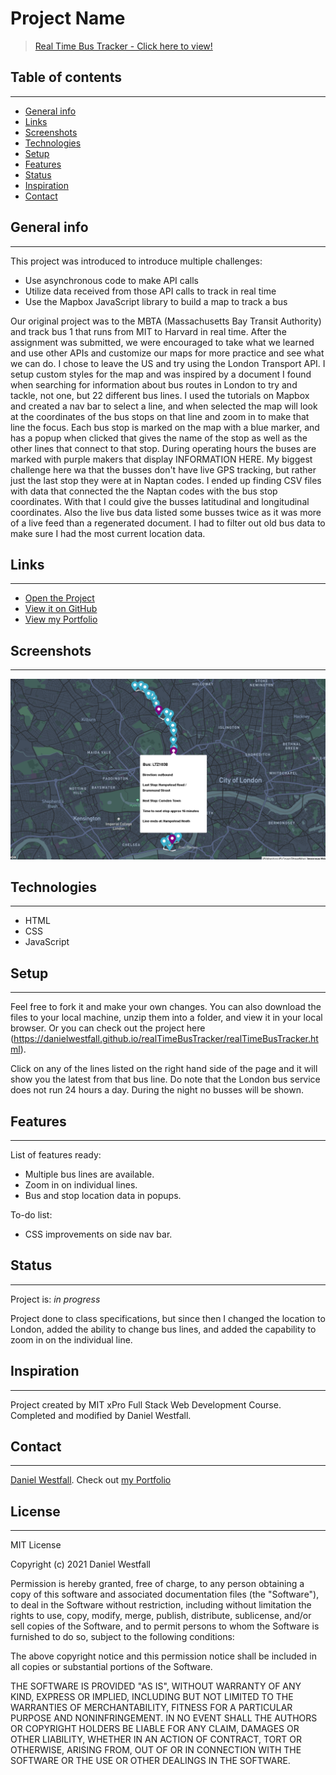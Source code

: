 # Project Name
> [Real Time Bus Tracker - Click here to view!](https://danielwestfall.github.io/realTimeBusTracker/realTimeBusTracker.html)

## Table of contents
---
* [General info](#general-info)
* [Links](#links)
* [Screenshots](#screenshots)
* [Technologies](#technologies)
* [Setup](#setup)
* [Features](#features)
* [Status](#status)
* [Inspiration](#inspiration)
* [Contact](#contact)


## General info
---
This project was introduced to introduce multiple challenges:
* Use asynchronous code to make API calls
* Utilize data received from those API calls to track in real time
* Use the Mapbox JavaScript library to build a map to track a bus

Our original project was to the MBTA (Massachusetts Bay Transit Authority) and track bus 1 that runs from MIT to Harvard in real time. After the assignment was submitted, we were encouraged to take what we learned and use other APIs and customize our maps for more practice and see what we can do. I chose to leave the US and try using the London Transport API. I setup custom styles for the map and was inspired by a document I found when searching for information about bus routes in London to try and tackle, not one, but 22 different bus lines. I used the tutorials on Mapbox and created a nav bar to select a line, and when selected the map will look at the coordinates of the bus stops on that line and zoom in to make that line the focus. Each bus stop is marked on the map with a blue marker, and has a popup when clicked that gives the name of the stop as well as the other lines that connect to that stop. During operating hours the buses are marked with purple makers that display INFORMATION HERE. My biggest challenge here wa that the busses don't have live GPS tracking, but rather just the last stop they were at in Naptan codes. I ended up finding CSV files with data that connected the the Naptan codes with the bus stop coordinates. With that I could give the busses latitudinal and longitudinal coordinates. Also the live bus data listed some busses twice as it was more of a live feed than a regenerated document. I had to filter out old bus data to make sure I had the most current location data. 

## Links
---
* [Open the Project](https://danielwestfall.github.io/realTimeBusTracker/realTimeBusTracker.html)
* [View it on GitHub](https://github.com/danielwestfall/realTimeBusTracker)
* [View my Portfolio](https://danielwestfall.github.io/)

## Screenshots
---
![Example screenshot](bustracker.png)

## Technologies
---
* HTML
* CSS
* JavaScript

## Setup
---
Feel free to fork it and make your own changes. You can also download the files to your local machine, unzip them into a folder, and view it in your local browser. Or you can check out the project here (https://danielwestfall.github.io/realTimeBusTracker/realTimeBusTracker.html). 

Click on any of the lines listed on the right hand side of the page and it will show you the latest from that bus line. Do note that the London bus service does not run 24 hours a day. During the night no busses will be shown.

## Features
---
List of features ready:
* Multiple bus lines are available.
* Zoom in on individual lines.
* Bus and stop location data in popups.

To-do list:
* CSS improvements on side nav bar.

## Status
---
Project is: _in progress_

Project done to class specifications, but since then I changed the location to London, added the ability to change bus lines, and added the capability to zoom in on the individual line.

## Inspiration
---
Project created by MIT xPro Full Stack Web Development Course. Completed and modified by Daniel Westfall.

## Contact
---
[Daniel Westfall](mailto:DWWestfall@Protonmail.com).  Check out [my Portfolio](https://danielwestfall.github.io/ "my Portfolio")

## License
---
MIT License

Copyright (c) 2021 Daniel Westfall

Permission is hereby granted, free of charge, to any person obtaining a copy
of this software and associated documentation files (the "Software"), to deal
in the Software without restriction, including without limitation the rights
to use, copy, modify, merge, publish, distribute, sublicense, and/or sell
copies of the Software, and to permit persons to whom the Software is
furnished to do so, subject to the following conditions:

The above copyright notice and this permission notice shall be included in all
copies or substantial portions of the Software.

THE SOFTWARE IS PROVIDED "AS IS", WITHOUT WARRANTY OF ANY KIND, EXPRESS OR
IMPLIED, INCLUDING BUT NOT LIMITED TO THE WARRANTIES OF MERCHANTABILITY,
FITNESS FOR A PARTICULAR PURPOSE AND NONINFRINGEMENT. IN NO EVENT SHALL THE
AUTHORS OR COPYRIGHT HOLDERS BE LIABLE FOR ANY CLAIM, DAMAGES OR OTHER
LIABILITY, WHETHER IN AN ACTION OF CONTRACT, TORT OR OTHERWISE, ARISING FROM,
OUT OF OR IN CONNECTION WITH THE SOFTWARE OR THE USE OR OTHER DEALINGS IN THE
SOFTWARE.
